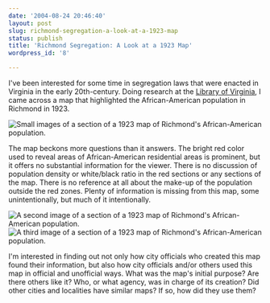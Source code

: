 ```yaml
---
date: '2004-08-24 20:46:40'
layout: post
slug: richmond-segregation-a-look-at-a-1923-map
status: publish
title: 'Richmond Segregation: A Look at a 1923 Map'
wordpress_id: '8'

---
```


I've been interested for some time in segregation laws that were enacted in Virginia in the early 20th-century. Doing research at the [Library of Virginia](http://lva.lib.va.us), I came across a map that highlighted the African-American population in Richmond in 1923.


![Small images of a section of a 1923 map of Richmond's African-American population.](/i/images/richmondmap.jpg)


The map beckons more questions than it answers. The bright red color used to reveal areas of African-American residential areas is prominent, but it offers no substantial information for the viewer. There is no discussion of population density or white/black ratio in the red sections or any sections of the map. There is no reference at all about the make-up of the population outside the red zones. Plenty of information is missing from this map, some unintentionally, but much of it intentionally.


![A second image of a section of a 1923 map of Richmond's African-American population.](/i/images/richmondmap_1.jpg)
![A third image of a section of a 1923 map of Richmond's African-American population.](/i/images/richmondmap_2.jpg)


I'm interested in finding out not only how city officials who created this map found their information, but also how city officials and/or others used this map in official and unofficial ways. What was the map's initial purpose? Are there others like it? Who, or what agency, was in charge of its creation? Did other cities and localities have similar maps? If so, how did they use them?
